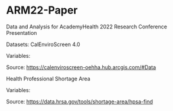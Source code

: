 # ARM22-Paper
Data and Analysis for AcademyHealth 2022 Research Conference Presentation

Datasets:
CalEnviroScreen 4.0

Variables:

Source: https://calenviroscreen-oehha.hub.arcgis.com/#Data

Health Professional Shortage Area

Variables:

Source: https://data.hrsa.gov/tools/shortage-area/hpsa-find
